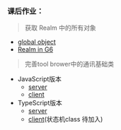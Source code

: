 ### 课后作业：
> 获取 Realm 中的所有对象

- [global object](./global.js)
- [ Realm in G6](./demo.html)


> 完善tool brower中的通讯基础类

* JavaScript版本
  - [server](./net/js/server.js)
  - [client](./net/js/client.js)
* TypeScript版本
  - [server](./net/ts/index.ts)
  - [client](./net/ts/client.ts)(状态机class 待加入)
